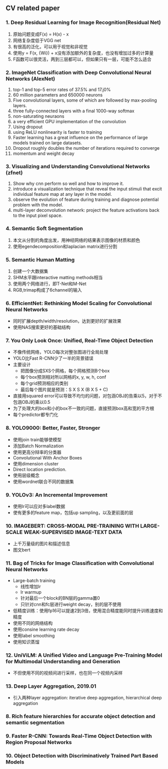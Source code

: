 ## CV related paper

### 1. Deep Residual Learning for Image Recognition(Residual Net)
1. 原始问题变成F(x) = H(x) - x
2. 网络复杂度低于VGG net
3. 有很高的泛化，可以用于视觉和非视觉
4. 使用y = F(x, {Wi}) + x没有添加额外的复杂度，也没有增加过多的计算量
5. F函数可以很灵活，两到三层都可以，但如果只有一层，可能不怎么适合

### 2. ImageNet Classification with Deep Convolutional Neural Networks (AlexNet)
1. top-1 and top-5 error rates of 37.5% and 17.j0%
2. 60 million parameters and 650000 neurons
3. Five convolutional layers, some of which are followed by max-pooling layers.
4. three fully-connected layers with a final 1000-way softmax
5. non-saturating neuraons
6. a very efficient GPU implementation of the convolution
7. Using dropout
8. using ReLU nonlinearity is faster to training
9. Faster learning has a great influence on the performance of large models trained on large datasets.
10. Dropout roughly doubles the number of iterations required to converge
11. momentum and weight decay

### 3. Visualizing and Understanding Convolutional Networks (zfnet)
1. Show why cnn perform so well and how to improve it.
2. introduce a visualization technique that reveal the input stimuli that excit individual feature map at any layer in the model.
3. observe the evolution of feature during training and diagnose potential problem with the model. 
4. multi-layer deconvolution network: project the feature activations back to the input pixel space.

### 4. Semantic Soft Segmentation
1. 本文从分割的角度出发，用神经网络的结果表示图像的材质和颜色
2. 使用egendecomposition和laplacian matrix进行分割

### 5. Semantic Human Matting
1. 创建一个大数据集
2. SHM水平跟interactive matting methods相当
3. 使用两个网络进行，即T-Net和M-Net
4. RGB,trimap构成了6channel的输入

### 6. EfficientNet: Rethinking Model Scaling for Convolutional Neural Networks
- 同时扩展depth/width/resolution，达到更好的扩展效果
- 使用NAS搜索更好的基础结构

### 7. You Only Look Once: Unified, Real-Time Object Detection
- 不像传统网络，YOLO每次对整张图进行全局处理
- YOLO比Fast R-CNN少了一半的背景错误
- 主要设计
  - 把图像分成SXS个网格，每个网格预测B个box
  - 每个box预测相对所以网格的x, y, w, h, conf
  - 每个grid预测相应的类别
  - 最后每个图片就是预测：S X S X (B X 5 + C)
- 直接用squared error可以导致不均匀的问题，对包涵OBJ的告乘以5，对于不包涵OBJ的乘以0.5
- 为了处理大的box和小的box不一致的问题，直接预测box高和宽的平方根
- 每个predictor都专门化

### 8. YOLO9000: Better, Faster, Stronger
- 使用join train能够使模型
- 添加Batch Normalization
- 使用更高分辩率的分类器
- Convolutional With Anchor Boxes
- 使用dimension cluster
- Direct location prediction.
- 使用层级概念
- 使用wordnet联合不同的数据集

### 9. YOLOv3: An Incremental Improvement
- 使用lr可以应对多label数据
- 使有更多的feature map，包括up sampling，以及更前面的层

### 10. IMAGEBERT: CROSS-MODAL PRE-TRAINING WITH LARGE-SCALE WEAK-SUPERVISED IMAGE-TEXT DATA
- 上千万量级的图片和描述信息
- 图文bert

### 11. Bag of Tricks for Image Classification with Convolutional Neural Networks
- Large-batch training
  - 线性增加lr
  - lr warmup
  - 针对最后一个block的BN层的gamma置0
  - 只针对cnn和fc层进行weight decay，别的层不使用
- 低精度训练：使用fp16可以提速2到3倍，使用混合精度能同时提升训练速度和精度
- 使用不同的网络结构
- 使用consine learning rate decay
- 使用label smoothing
- 使用知识蒸馏

### 12. UniViLM: A Unified Video and Language Pre-Training Model for Multimodal Understanding and Generation
- 不但使用不同的视频间进行采样，也在同一个视频内采样

### 13. Deep Layer Aggregation, 2019.01
- 引入两种layer aggregation: iterative deep aggregation, hierarchical deep aggregation

### 8. Rich feature hierarchies for accurate object detection and semantic segmentation

### 9. Faster R-CNN: Towards Real-Time Object Detection with Region Proposal Networks

### 10. Object Detection with Discriminatively Trained Part Based Models
